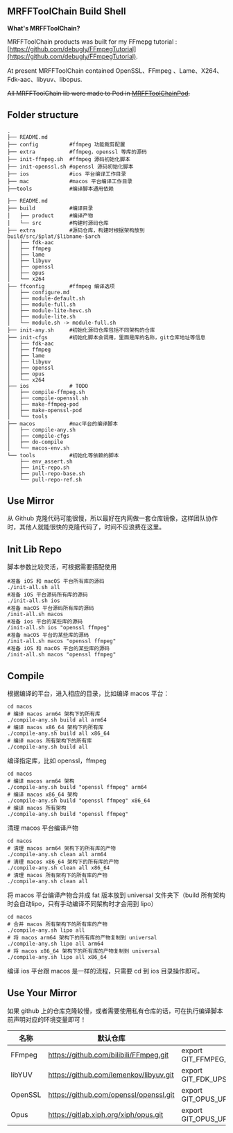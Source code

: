 ## MRFFToolChain Build Shell

**What's MRFFToolChain?**

MRFFToolChain products was built for my FFmepg tutorial : [https://github.com/debugly/FFmpegTutorial](https://github.com/debugly/FFmpegTutorial).

At present MRFFToolChain contained OpenSSL、FFmpeg 、Lame、X264、Fdk-aac、libyuv、libopus.

~~All MRFFToolChain lib were made to Pod in [MRFFToolChainPod](https://github.com/debugly/MRFFToolChainPod/).~~

## Folder structure

```
.
├── README.md
├── config          #ffmpeg 功能裁剪配置
├── extra           #ffmpeg，openssl 等库的源码
├── init-ffmpeg.sh  #ffmpeg 源码初始化脚本
├── init-openssl.sh #openssl 源码初始化脚本
├── ios             #ios 平台编译工作目录
├── mac             #macos 平台编译工作目录
├──tools            #编译脚本通用依赖

├── README.md
├── build           #编译目录
│   ├── product     #编译产物
│   └── src         #构建时源码仓库
├── extra           #源码仓库，构建时根据架构放到 build/src/$plat/$libname-$arch
│   ├── fdk-aac
│   ├── ffmpeg
│   ├── lame
│   ├── libyuv
│   ├── openssl
│   ├── opus
│   └── x264
├── ffconfig        #ffmpeg 编译选项
│   ├── configure.md
│   ├── module-default.sh
│   ├── module-full.sh
│   ├── module-lite-hevc.sh
│   ├── module-lite.sh
│   └── module.sh -> module-full.sh
├── init-any.sh     #初始化源码仓库包括不同架构的仓库
├── init-cfgs       #初始化脚本会调用，里面是库的名称，git仓库地址等信息
│   ├── fdk-aac
│   ├── ffmpeg
│   ├── lame
│   ├── libyuv
│   ├── openssl
│   ├── opus
│   └── x264
├── ios             # TODO
│   ├── compile-ffmpeg.sh
│   ├── compile-openssl.sh
│   ├── make-ffmpeg-pod
│   ├── make-openssl-pod
│   └── tools
├── macos           #mac平台的编译脚本
│   ├── compile-any.sh
│   ├── compile-cfgs
│   ├── do-compile
│   └── macos-env.sh
└── tools           #初始化等依赖的脚本
    ├── env_assert.sh
    ├── init-repo.sh
    ├── pull-repo-base.sh
    └── pull-repo-ref.sh
```

## Use Mirror

从 Github 克隆代码可能很慢，所以最好在内网做一套仓库镜像，这样团队协作时，其他人就能很快的克隆代码了，时间不应浪费在这里。

## Init Lib Repo

脚本参数比较灵活，可根据需要搭配使用

```
#准备 iOS 和 macOS 平台所有库的源码
./init-all.sh all
#准备 iOS 平台源码所有库的源码
./init-all.sh ios
#准备 macOS 平台源码所有库的源码
/init-all.sh macos
#准备 ios 平台的某些库的源码
/init-all.sh ios "openssl ffmpeg"
#准备 macOS 平台的某些库的源码
/init-all.sh macos "openssl ffmpeg"
#准备 iOS 和 macOS 平台的某些库的源码
/init-all.sh macos "openssl ffmpeg"
```

## Compile

根据编译的平台，进入相应的目录，比如编译 macos 平台：

```
cd macos
# 编译 macos arm64 架构下的所有库
./compile-any.sh build all arm64
# 编译 macos x86_64 架构下的所有库
./compile-any.sh build all x86_64
# 编译 macos 所有架构下的所有库
./compile-any.sh build all
```

编译指定库，比如 openssl，ffmpeg

```
cd macos
# 编译 macos arm64 架构
./compile-any.sh build "openssl ffmpeg" arm64
# 编译 macos x86_64 架构
./compile-any.sh build "openssl ffmpeg" x86_64
# 编译 macos 所有架构
./compile-any.sh build "openssl ffmpeg"
```

清理 macos 平台编译产物

```
cd macos
# 清理 macos arm64 架构下的所有库的产物
./compile-any.sh clean all arm64
# 清理 macos x86_64 架构下的所有库的产物
./compile-any.sh clean all x86_64
# 清理 macos 所有架构下的所有库的产物
./compile-any.sh clean all
```

将 macos 平台编译产物合并成 fat 版本放到 universal 文件夹下（build 所有架构时会自动lipo，只有手动编译不同架构时才会用到 lipo）

```
cd macos
# 合并 macos 所有架构下的所有库的产物
./compile-any.sh lipo all
# 将 macos arm64 架构下的所有库的产物复制到 universal
./compile-any.sh lipo all arm64
# 将 macos x86_64 架构下的所有库的产物复制到 universal
./compile-any.sh lipo all x86_64
```

编译 ios 平台跟 macos 是一样的流程，只需要 cd 到 ios 目录操作即可。

## Use Your Mirror

如果 github 上的仓库克隆较慢，或者需要使用私有仓库的话，可在执行编译脚本前声明对应的环境变量即可！

| 名称 | 默认仓库 | 使用镜像 |
|---|---|---|
| FFmpeg | https://github.com/bilibili/FFmpeg.git | export GIT_FFMPEG_UPSTREAM=git@xx:yy/ffmpeg.git |
| libYUV | https://github.com/lemenkov/libyuv.git | export GIT_FDK_UPSTREAM=git@xx:yy/libyuv.git
| OpenSSL | https://github.com/openssl/openssl.git | export GIT_OPUS_UPSTREAM=git@xx:yy/openssl.git |
| Opus | https://gitlab.xiph.org/xiph/opus.git | export GIT_OPUS_UPSTREAM=git@xx:yy/opusfile.git  |